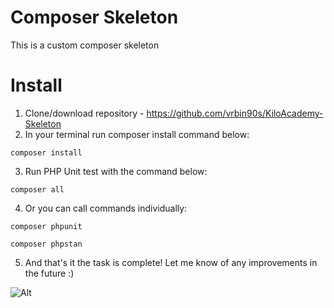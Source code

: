 #  Composer Skeleton

This is a custom composer skeleton


# Install

1. Clone/download repository - https://github.com/vrbin90s/KiloAcademy-Skeleton
2. In your terminal run composer install command below:
```
composer install
```
3. Run PHP Unit test with the command below:
```
composer all
```

4. Or you can call commands individually:

```
composer phpunit
```
```
composer phpstan
```

5. And that's it the task is complete! Let me know of any improvements in the future :)

![Alt](https://media4.giphy.com/media/sULKEgDMX8LcI/giphy.gif?cid=ecf05e47erxv3rr6fydtucrn4q5imzke0fsk3y6qniz1vlpw&rid=giphy.gif&ct=g)
